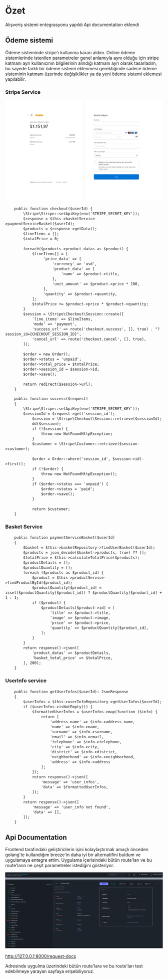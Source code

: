 # Özet

Alışveriş sistemi entegrasyonu yapıldı
Api documentation eklendi

## Ödeme sistemi

Ödeme sisteminde stripe'ı kullanma kararı aldım. Online ödeme sistemlerinde istenilen parametreler genel anlamıyla aynı olduğu için stripe katmanı ayrı kullanıcının bilgilerinin alındığı katmanı ayrı olarak tasarladım, bu sayede farklı bir ödeme sistemi eklenmesi gerektiğinde sadece ödeme sisteminin katmanı üzerinde değişiklikler ya da yeni ödeme sistemi eklemesi yapılabilir.

### Stripe Service

![stripe](payment.png)

```
    public function checkout($userId) {
        \Stripe\Stripe::setApiKey(env('STRIPE_SECRET_KEY'));
        $response = $this->basketService->paymentServiceBasket($userId);
        $products = $response->getData();
        $lineItems = [];
        $totalPrice = 0;

        foreach($products->product_datas as $product) {
            $lineItems[] = [
                 'price_data' => [
                     'currency' => 'usd',
                     'product_data' => [
                         'name' => $product->title,
                     ],
                     'unit_amount' => $product->price * 100,
                 ],
                 'quantity' => $product->quantity,
            ];
            $totalPrice += $product->price * $product->quantity;
        }
        $session = \Stripe\Checkout\Session::create([
            'line_items' => $lineItems,
            'mode' => 'payment',
            'success_url' => route('checkout.success', [], true) . "?session_id={CHECKOUT_SESSION_ID}",
            'cancel_url' => route('checkout.cancel', [], true),
        ]);

        $order = new Order();
        $order->status = 'unpaid';
        $order->total_price = $totalPrice;
        $order->session_id = $session->id;
        $order->save();

        return redirect($session->url);
    }

```

```
    public function success($request)
    {
        \Stripe\Stripe::setApiKey(env('STRIPE_SECRET_KEY'));
        $sessionId = $request->get('session_id');
            $session = \Stripe\Checkout\Session::retrieve($sessionId);
            dd($session);
            if (!$session) {
                throw new NotFoundHttpException;
            }
            $customer = \Stripe\Customer::retrieve($session->customer);

            $order = Order::where('session_id', $session->id)->first();
            if (!$order) {
                throw new NotFoundHttpException();
            }
            if ($order->status === 'unpaid') {
                $order->status = 'paid';
                $order->save();
            }

            return $customer;
    }
```

### Basket Service

```
    public function paymentServiceBasket($userId)
    {
        $basket = $this->basketRepository->findUserBasket($userId);
        $products = json_decode($basket->products, true) ?? [];
        $totalPrice = $this->calculateTotalPrice($products);
        $productDetails = [];
        $productQuantity = [];
        foreach ($products as $product_id) {
            $product = $this->productService->findProductById($product_id);
            $productQuantity[$product_id] = isset($productQuantity[$product_id]) ? $productQuantity[$product_id] + 1 : 1;
            if ($product) {
                $productDetails[$product->id] = [
                    'title' => $product->title,
                    'image' => $product->image,
                    'price' => $product->price,
                    'quantity' => $productQuantity[$product_id],
                ];
            }
        }
        return response()->json([
            'product_datas' => $productDetails,
            'basket_total_price' => $totalPrice,
        ], 200);
    }

```

### UserInfo service

```
    public function getUserInfos($userId): JsonResponse
    {
        $userInfos = $this->userInfoRepository->getUserInfos($userId);
        if ($userInfos->isNotEmpty()) {
            $formattedUserInfos = $userInfos->map(function ($info) {
                return [
                    'address_name' => $info->address_name,
                    'name' => $info->name,
                    'surname' => $info->surname,
                    'email' => $info->email,
                    'telephone' => $info->telephone,
                    'city' => $info->city,
                    'district' => $info->district,
                    'neighborhood' => $info->neighborhood,
                    'address' => $info->address
                ];
            });
            return response()->json([
                'message' => 'user_infos',
                'data' => $formattedUserInfos,
            ]);
        }
        return response()->json([
            'message' => 'user_info not found',
            'data' => [],
        ]);
    }
```

## Api Documentation

Frontend tarafındaki geliştiriclerin işini kolaylaştırmak amaçlı önceden golang'te kullandığım breeze'in daha iyi bir alternatifini buldum ve uygulamaya entegre ettim. Uygulama içerisindeki bütün route'ları ve bu route'ların ne çeşit parametreler istediğini gösteriyor.

![doc](doc.png)

http://127.0.0.1:8000/request-docs

Adresinde uygulma üzerindeki bütün route'lara ve bu route'ları test edebilmeye yarayan sayfaya erişebiliyoruz.
